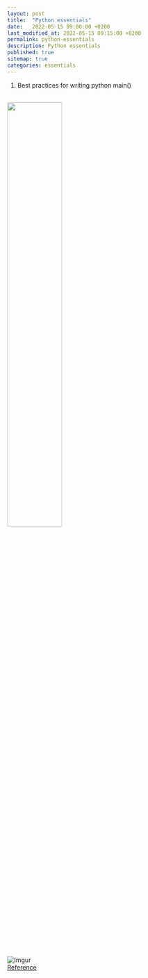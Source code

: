 ```yaml
---
layout: post
title:  "Python essentials"
date:   2022-05-15 09:00:00 +0200
last_modified_at: 2022-05-15 09:15:00 +0200
permalink: python-essentials
description: Python essentials 
published: true
sitemap: true
categories: essentials
---
```



1. Best practices for writing python main()
<br>
<img src="https://imgur.com/FjgeYNk" width="50%" height="50%"> <br>

![Imgur](/assets/images_for_the_posts/2022-05-15-python_essentials-python_best_practices.png) 
<br>
[Reference](https://www.youtube.com/watch?v=lOeIDvyRUQs)
